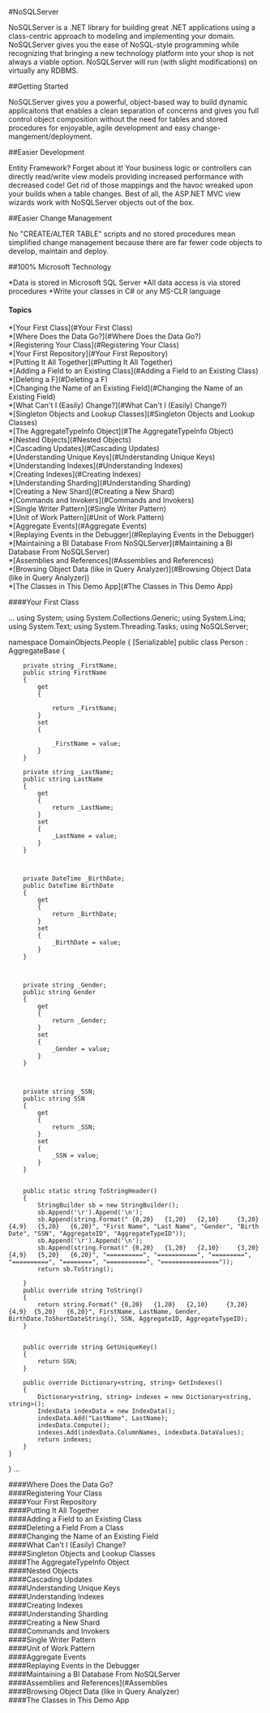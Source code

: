 
#NoSQLServer

NoSQLServer is a .NET library for building great .NET applications using a class-centric approach to modeling and implementing your domain. NoSQLServer gives you the ease of NoSQL-style programming while recognizing that bringing a new technology platform into your shop is not always a viable option. NoSQLServer will run (with slight modifications) on virtually any RDBMS. 

##Getting Started

NoSQLServer gives you a powerful, object-based way to build dynamic applicaitons that enables a clean separation of concerns and gives you full control object composition without the need for tables and stored procedures for enjoyable, agile development and easy change-mangement/deployment.

##Easier Development

Entity Framework? Forget about it! Your business logic or controllers can directly read/write view models providing increased performance with decreased code! Get rid of those mappings and the havoc wreaked upon your builds when a table changes. Best of all, the ASP.NET MVC view wizards work with NoSQLServer objects out of the box.


##Easier Change Management

No "CREATE/ALTER TABLE" scripts and no stored procedures mean simplified change management because there are far fewer code objects to develop, maintain and deploy.

##100% Microsoft Technology

*Data is stored in Microsoft SQL Server 
*All data access is via stored procedures
*Write your classes in C# or any MS-CLR language


#### Topics

*[Your First Class](#Your First Class)<br/>
*[Where Does the Data Go?](#Where Does the Data Go?)<br/>
*[Registering Your Class](#Registering Your Class)<br/>
*[Your First Repository](#Your First Repository)<br/>
*[Putting It All Together](#Putting It All Together)<br/>
*[Adding a Field to an Existing Class](#Adding a Field to an Existing Class)<br/>
*[Deleting a F](#Deleting a F)<br/>
*[Changing the Name of an Existing Field](#Changing the Name of an Existing Field)<br/>
*[What Can't I (Easily) Change?](#What Can't I (Easily) Change?)<br/>
*[Singleton Objects and Lookup Classes](#Singleton Objects and Lookup Classes)<br/>
*[The AggregateTypeInfo Object](#The AggregateTypeInfo Object)<br/>
*[Nested Objects](#Nested Objects)<br/>
*[Cascading Updates](#Cascading Updates)<br/>
*[Understanding Unique Keys](#Understanding Unique Keys)<br/>
*[Understanding Indexes](#Understanding Indexes)<br/>
*[Creating Indexes](#Creating Indexes)<br/>
*[Understanding Sharding](#Understanding Sharding)<br/>
*[Creating a New Shard](#Creating a New Shard)<br/>
*[Commands and Invokers](#Commands and Invokers)<br/>
*[Single Writer Pattern](#Single Writer Pattern)<br/>
*[Unit of Work Pattern](#Unit of Work Pattern)<br/>
*[Aggregate Events](#Aggregate Events)<br/>
*[Replaying Events in the Debugger](#Replaying Events in the Debugger)<br/>
*[Maintaining a BI Database From NoSQLServer](#Maintaining a BI Database From NoSQLServer)<br/>
*[Assemblies and References](#Assemblies and References)<br/>
*[Browsing Object Data (like in Query Analyzer)](#Browsing Object Data (like in Query Analyzer))<br/>
*[The Classes in This Demo App](#The Classes in This Demo App)<br/>
 



####<a name="Your First Class">Your First Class</a><br/>

...
using System;
using System.Collections.Generic;
using System.Linq;
using System.Text;
using System.Threading.Tasks;
using NoSQLServer;


namespace DomainObjects.People
{
    [Serializable]
    public class Person : AggregateBase
    {

        private string _FirstName;
        public string FirstName
        {
            get
            {

                return _FirstName;
            }
            set
            {

                _FirstName = value;
            }
        }

        private string _LastName;
        public string LastName
        {
            get
            {
                return _LastName;
            }
            set
            {
                _LastName = value;
            }
        }



        private DateTime _BirthDate;
        public DateTime BirthDate
        {
            get
            {
                return _BirthDate;
            }
            set
            {
                _BirthDate = value;
            }
        }



        private string _Gender;
        public string Gender
        {
            get
            {
                return _Gender;
            }
            set
            {
                _Gender = value;
            }
        }



        private string _SSN;
        public string SSN
        {
            get
            {
                return _SSN;
            }
            set
            {
                _SSN = value;
            }
        }


        public static string ToStringHeader()
        {
            StringBuilder sb = new StringBuilder();
            sb.Append('\r').Append('\n');
            sb.Append(string.Format(" {0,20}   {1,20}   {2,10}     {3,20}    {4,9}   {5,20}   {6,20}", "First Name", "Last Name", "Gender", "Birth Date", "SSN", "AggregateID", "AggregateTypeID"));
            sb.Append('\r').Append('\n');
            sb.Append(string.Format(" {0,20}   {1,20}   {2,10}     {3,20}    {4,9}   {5,20}   {6,20}", "==========", "===========", "=========", "==========", "========", "===========", "================"));
            return sb.ToString();

        }
        public override string ToString()
        {
            return string.Format(" {0,20}   {1,20}   {2,10}     {3,20}    {4,9}  {5,20}   {6,20}", FirstName, LastName, Gender, BirthDate.ToShortDateString(), SSN, AggregateID, AggregateTypeID);
        }


        public override string GetUniqueKey()
        {
            return SSN;
        }

        public override Dictionary<string, string> GetIndexes()
        {
            Dictionary<string, string> indexes = new Dictionary<string, string>();
            IndexData indexData = new IndexData();
            indexData.Add("LastName", LastName);
            indexData.Compute();
            indexes.Add(indexData.ColumnNames, indexData.DataValues);
            return indexes;
        }
    }
}
...






####<a name="Where Does the Data Go?">Where Does the Data Go?</a><br/>
####<a name="Registering Your Class">Registering Your Class</a><br/>
####<a name="Your First Repository">Your First Repository</a><br/>
####<a name="Putting It All Together">Putting It All Together</a><br/>
####<a name="Adding a Field to an Existing Class">Adding a Field to an Existing Class</a><br/>
####<a name="Deleting a Field From a Class">Deleting a Field From a Class</a><br/>
####<a name="Changing the Name of an Existing Field">Changing the Name of an Existing Field</a><br/>
####<a name="What Can't I (Easily) Change?">What Can't I (Easily) Change?</a><br/>
####<a name="Singleton Objects and Lookup Classes">Singleton Objects and Lookup Classes</a><br/>
####<a name="The AggregateTypeInfo Object">The AggregateTypeInfo Object</a><br/>
####<a name="Nested Objects">Nested Objects</a><br/>
####<a name="Cascading Updates">Cascading Updates</a><br/>
####<a name="Understanding Unique Keys">Understanding Unique Keys</a><br/>
####<a name="Understanding Indexes">Understanding Indexes</a><br/>
####<a name="Creating Indexes">Creating Indexes</a><br/>
####<a name="Understanding Sharding">Understanding Sharding</a><br/>
####<a name="Creating a New Shard">Creating a New Shard</a><br/>
####<a name="Commands and Invokers">Commands and Invokers</a><br/>
####<a name="Single Writer Pattern">Single Writer Pattern</a><br/>
####<a name="Unit of Work Pattern">Unit of Work Pattern</a><br/>
####<a name="Aggregate Events">Aggregate Events</a><br/>
####<a name="Replaying Events in the Debugger">Replaying Events in the Debugger</a><br/>
####<a name="Maintaining a BI Database From NoSQLServer">Maintaining a BI Database From NoSQLServer</a><br/>
####<a name="Assemblies and References](#Assemblies">Assemblies and References](#Assemblies</a><br/>
####<a name="Browsing Object Data (like in Query Analyzer)">Browsing Object Data (like in Query Analyzer)</a><br/>
####<a name="The Classes in This Demo App">The Classes in This Demo App</a><br/>





